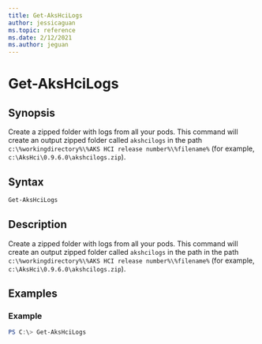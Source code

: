 ```yaml
---
title: Get-AksHciLogs
author: jessicaguan
ms.topic: reference
ms.date: 2/12/2021
ms.author: jeguan
---
```


# Get-AksHciLogs

## Synopsis
Create a zipped folder with logs from all your pods. This command will create an output zipped folder called `akshcilogs` in the path `c:\%workingdirectory%\%AKS HCI release number%\%filename%` (for example, `c:\AksHci\0.9.6.0\akshcilogs.zip`). 

## Syntax

```powershell
Get-AksHciLogs
```

## Description
Create a zipped folder with logs from all your pods. This command will create an output zipped folder called `akshcilogs` in the path in the path `c:\%workingdirectory%\%AKS HCI release number%\%filename%` (for example, `c:\AksHci\0.9.6.0\akshcilogs.zip`).

## Examples

### Example
```powershell
PS C:\> Get-AksHciLogs
```
